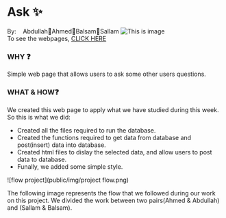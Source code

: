 # Ask :sparkles:
 By:&nbsp;&nbsp;&nbsp;
  Abdullah:small_orange_diamond:Ahmed:small_orange_diamond:Balsam:small_orange_diamond:Sallam    </b>
![This is image](https://i.kinja-img.com/gawker-media/image/upload/s--w8AP4uAQ--/c_fill,fl_progressive,g_center,h_450,q_80,w_800/ihsllhptnnm4vb7wuvgq.jpg) </br>
To see the webpages, [CLICK HERE](https://ask-app-saba.herokuapp.com/)
### WHY :question:
Simple web page that allows users to ask some other users questions.
### WHAT & HOW:question:
We created this web page to apply what we have studied during this week. So this is what we did:
* Created all the files required to run the database.
* Created the functions required to get data from database and post(insert) data into database.
* Created html files to dislay the selected data, and allow users to post data to database.
* Funally, we added some simple style.

![flow project](public/img/project flow.png)
&nbsp;


The following image represents the flow that we followed during our work on this project. We divided the work between two pairs(Ahmed & Abdullah) and (Sallam & Balsam).
